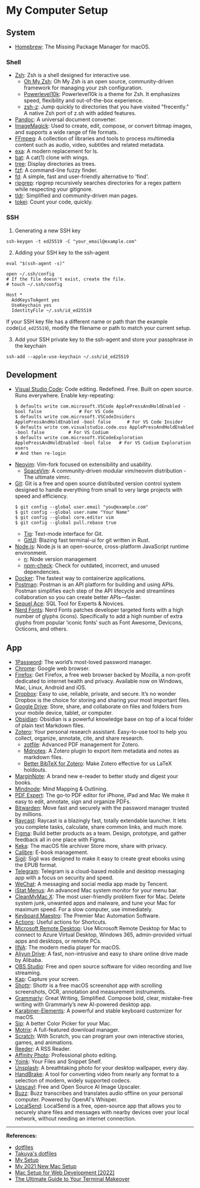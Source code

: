 # My Computer Setup

## System

- [Homebrew](https://brew.sh/): The Missing Package Manager for macOS.

### Shell

- [Zsh](https://www.zsh.org/): Zsh is a shell designed for interactive use.
  - [Oh My Zsh](https://github.com/ohmyzsh/ohmyzsh): Oh My Zsh is an open source, community-driven framework for managing your zsh configuration.
  - [Powerlevel10k](https://github.com/romkatv/powerlevel10k): Powerlevel10k is a theme for Zsh. It emphasizes speed, flexibility and out-of-the-box experience.
  - [zsh-z](https://github.com/agkozak/zsh-z): Jump quickly to directories that you have visited "frecently." A native Zsh port of z.sh with added features.
- [Pandoc](https://github.com/jgm/pandoc): A universal document converter.
- [ImageMagick](https://github.com/imagemagick/imagemagick): Used to create, edit, compose, or convert bitmap images, and supports a wide range of file formats.
- [FFmpeg](https://github.com/FFmpeg/FFmpeg): A collection of libraries and tools to process multimedia content such as audio, video, subtitles and related metadata.
- [exa](https://the.exa.website/): A modern replacement for ls.
- [bat](https://github.com/sharkdp/bat): A cat(1) clone with wings.
- [tree](https://formulae.brew.sh/formula/tree): Display directories as trees.
- [fzf](https://github.com/junegunn/fzf): A command-line fuzzy finder.
- [fd](https://github.com/sharkdp/fd): A simple, fast and user-friendly alternative to 'find'.
- [ripgrep](https://github.com/BurntSushi/ripgrep): ripgrep recursively searches directories for a regex pattern while respecting your gitignore.
- [tldr](https://tldr.sh/): Simplified and community-driven man pages.
- [tokei](https://github.com/XAMPPRocky/tokei): Count your code, quickly.

### SSH

1. Generating a new SSH key

```shell
ssh-keygen -t ed25519 -C "your_email@example.com"
```

2. Adding your SSH key to the ssh-agent

```
eval "$(ssh-agent -s)"

open ~/.ssh/config
# If the file doesn't exist, create the file.
# touch ~/.ssh/config
```

```
Host *
  AddKeysToAgent yes
  UseKeychain yes
  IdentityFile ~/.ssh/id_ed25519
```

If your SSH key file has a different name or path than the example code(`id_ed25519`), modify the filename or path to match your current setup.

3. Add your SSH private key to the ssh-agent and store your passphrase in the keychain

```
ssh-add --apple-use-keychain ~/.ssh/id_ed25519
```

## Development

- [Visual Studio Code](https://code.visualstudio.com/): Code editing. Redefined. Free. Built on open source. Runs everywhere.
  Enable key-repeating:
  ```shell
  $ defaults write com.microsoft.VSCode ApplePressAndHoldEnabled -bool false              # For VS Code
  $ defaults write com.microsoft.VSCodeInsiders ApplePressAndHoldEnabled -bool false      # For VS Code Insider
  $ defaults write com.visualstudio.code.oss ApplePressAndHoldEnabled -bool false         # For VS Codium
  $ defaults write com.microsoft.VSCodeExploration ApplePressAndHoldEnabled -bool false   # For VS Codium Exploration users
  # And then re-login
  ```
- [Neovim](https://github.com/neovim/neovim): Vim-fork focused on extensibility and usability.
  - [SpaceVim](https://github.com/SpaceVim/SpaceVim): A community-driven modular vim/neovim distribution - The ultimate vimrc.
- [Git](https://git-scm.com/): Git is a free and open source distributed version control system designed to handle everything from small to very large projects with speed and efficiency.
  ```shell
  $ git config --global user.email "you@example.com"
  $ git config --global user.name "Your Name"
  $ git config --global core.editor vim
  $ git config --global pull.rebase true
  ```
  - [Tig](http://jonas.github.io/tig/): Text-mode interface for Git.
  - [GitUI](https://github.com/extrawurst/gitui): Blazing fast terminal-ui for git written in Rust.
- [Node.js](https://nodejs.org/en/): Node.js is an open-source, cross-platform JavaScript runtime environment.
  - [n](https://github.com/tj/n): Node version management
  - [npm-check](https://github.com/dylang/npm-check): Check for outdated, incorrect, and unused dependencies.
- [Docker](https://www.docker.com/products/docker-desktop/): The fastest way to containerize applications.
- [Postman](https://www.postman.com/): Postman is an API platform for building and using APIs. Postman simplifies each step of the API lifecycle and streamlines collaboration so you can create better APIs—faster.
- [Sequel Ace](https://apps.apple.com/us/app/sequel-ace/id1518036000): SQL Tool for Experts & Novices.
- [Nerd Fonts](https://www.nerdfonts.com/): Nerd Fonts patches developer targeted fonts with a high number of glyphs (icons). Specifically to add a high number of extra glyphs from popular ‘iconic fonts’ such as Font Awesome, Devicons, Octicons, and others.

## App

- [1Password](https://1password.com/): The world’s most-loved password manager.
- [Chrome](https://www.google.com/chrome/): Google web browser.
- [Firefox](https://www.mozilla.org/en-US/firefox/new/): Get Firefox, a free web browser backed by Mozilla, a non-profit dedicated to internet health and privacy. Available now on Windows, Mac, Linux, Android and iOS.
- [Dropbox](https://www.dropbox.com/): Easy to use, reliable, private, and secure. It’s no wonder Dropbox is the choice for storing and sharing your most important files.
- [Google Drive](https://www.google.com/drive/): Store, share, and collaborate on files and folders from your mobile device, tablet, or computer.
- [Obsidian](https://obsidian.md/): Obsidian is a powerful knowledge base on top of a local folder of plain text Markdown files.
- [Zotero](https://www.zotero.org/): Your personal research assistant. Easy-to-use tool to help you collect, organize, annotate, cite, and share research.
  * [zotfile](https://github.com/jlegewie/zotfile): Advanced PDF management for Zotero.
  * [Mdnotes](https://github.com/argenos/zotero-mdnotes): A Zotero plugin to export item metadata and notes as markdown files.
  * [Better BibTeX for Zotero](https://github.com/retorquere/zotero-better-bibtex): Make Zotero effective for us LaTeX holdouts.
- [MarginNote](https://www.marginnote.com/): A brand new e-reader to better study and digest your books.
- [Mindnode](https://www.mindnode.com/): Mind Mapping & Outlining.
- [PDF Expert](https://pdfexpert.com/): The go-to PDF editor for iPhone, iPad and Mac We make it easy to edit, annotate, sign and organize PDFs.
- [Bitwarden](https://bitwarden.com/): Move fast and securely with the password manager trusted by millions.
- [Raycast](https://www.raycast.com/): Raycast is a blazingly fast, totally extendable launcher. It lets you complete tasks, calculate, share common links, and much more.
- [Figma](https://www.figma.com/): Build better products as a team. Design, prototype, and gather feedback all in one place with Figma.
- [Keka](https://www.keka.io/): The macOS file archiver Store more, share with privacy.
- [Calibre](https://calibre-ebook.com/): E-book management.
- [Sigil](https://sigil-ebook.com/): Sigil was designed to make it easy to create great ebooks using the EPUB format.
- [Telegram](https://telegram.org/): Telegram is a cloud-based mobile and desktop messaging app with a focus on security and speed.
- [WeChat](https://apps.apple.com/us/app/wechat/id414478124): A messaging and social media app made by Tencent.
- [iStat Menus](https://bjango.com/mac/istatmenus/): An advanced Mac system monitor for your menu bar.
- [CleanMyMac X](https://cleanmymac.com/): The most user-friendly problem fixer for Mac. Delete system junk, unwanted apps and malware, and tune your Mac for maximum speed. For a slow computer, use immediately.
- [Keyboard Maestro](https://www.keyboardmaestro.com/main/): The Premier Mac Automation Software.
- [Actions](https://apps.apple.com/us/app/actions/id1586435171): Useful actions for Shortcuts.
- [Microsoft Remote Desktop](https://apps.apple.com/us/app/microsoft-remote-desktop/id1295203466): Use Microsoft Remote Desktop for Mac to connect to Azure Virtual Desktop, Windows 365, admin-provided virtual apps and desktops, or remote PCs.
- [IINA](https://iina.io/): The modern media player for macOS.
- [Aliyun Drive](https://www.aliyundrive.com/): A fast, non-intrusive and easy to share online drive made by Alibaba.
- [OBS Studio](https://obsproject.com/): Free and open source software for video recording and live streaming.
- [Kap](https://getkap.co/): Capture your screen.
- [Shottr](https://shottr.cc/): Shottr is a free macOS screenshot app with scrolling screenshots, OCR, annotation and measurement instruments.
- [Grammarly](https://www.grammarly.com/): Great Writing, Simplified. Compose bold, clear, mistake-free writing with Grammarly’s new AI-powered desktop app.
- [Karabiner-Elements](https://karabiner-elements.pqrs.org/): A powerful and stable keyboard customizer for macOS.
- [Sip](https://sipapp.io/): A better Color Picker for your Mac.
- [Motrix](https://motrix.app): A full-featured download manager.
- [Scratch](https://apps.apple.com/us/app/scratch/id1446785996): With Scratch, you can program your own interactive stories, games, and animations.
- [Reeder](https://apps.apple.com/cn/app/reeder-4/id1449412482): A RSS Reader.
- [Affinity Photo](https://apps.apple.com/us/app/affinity-photo/id824183456): Professional photo editing.
- [Yoink](https://apps.apple.com/us/app/yoink-improved-drag-and-drop/id457622435): Your Files and Snippet Shelf.
- [Unsplash](https://apps.apple.com/us/app/unsplash-wallpapers/id1284863847): A breathtaking photo for your desktop wallpaper, every day.
- [HandBrake](https://github.com/HandBrake/HandBrake): A tool for converting video from nearly any format to a selection of modern, widely supported codecs.
- [Upscayl](https://github.com/upscayl/upscayl): Free and Open Source AI Image Upscaler.
- [Buzz](https://github.com/chidiwilliams/buzz): Buzz transcribes and translates audio offline on your personal computer. Powered by OpenAI's Whisper.
- [LocalSend](https://github.com/localsend/localsend): LocalSend is a free, open-source app that allows you to securely share files and messages with nearby devices over your local network, without needing an internet connection.

---

**References:**

- [dotfiles](https://dotfiles.github.io/)
- [Takuya's dotfiles](https://github.com/craftzdog/dotfiles-public)
- [My Setup](https://mysetup.co/)
- [My 2021 New Mac Setup](https://www.swyx.io/new-mac-setup-2021)
- [Mac Setup for Web Development [2022]](https://www.robinwieruch.de/mac-setup-web-development/)
- [The Ultimate Guide to Your Terminal Makeover](https://towardsdatascience.com/the-ultimate-guide-to-your-terminal-makeover-e11f9b87ac99)
